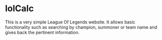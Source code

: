 # lolCalc

This is a very simple League Of Legends website. It allows basic functionality such as searching by champion, summoner or team name and gives back the pertinent information.

